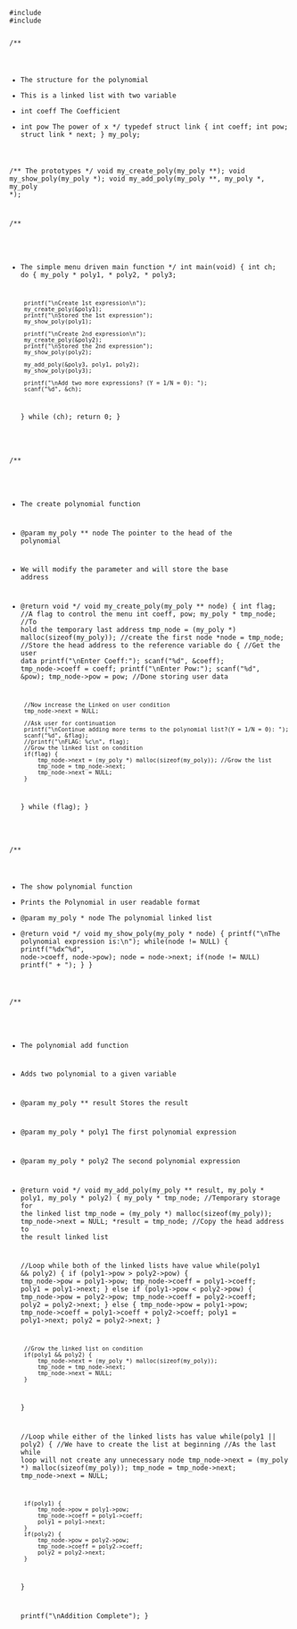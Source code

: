 <code>
#include<stdio.h>
#include<stdlib.h>
 
/**
 * The structure for the polynomial
 * This is a linked list with two variable
 * int coeff The Coefficient
 * int pow The power of x
 */
typedef struct link {
    int coeff;
    int pow;
    struct link * next;
} my_poly;
 
/** The prototypes */
void my_create_poly(my_poly **);
void my_show_poly(my_poly *);
void my_add_poly(my_poly **, my_poly *, my_poly *);
 
/**
 * The simple menu driven main function
 */
int main(void) {
    int ch;
    do {
        my_poly * poly1, * poly2, * poly3;
 
        printf("\nCreate 1st expression\n");
        my_create_poly(&poly1);
        printf("\nStored the 1st expression");
        my_show_poly(poly1);
 
        printf("\nCreate 2nd expression\n");
        my_create_poly(&poly2);
        printf("\nStored the 2nd expression");
        my_show_poly(poly2);
 
        my_add_poly(&poly3, poly1, poly2);
        my_show_poly(poly3);
 
        printf("\nAdd two more expressions? (Y = 1/N = 0): ");
        scanf("%d", &ch);
    } while (ch);
    return 0;
}
 
/**
 * The create polynomial function
 * @param my_poly ** node The pointer to the head of the polynomial
 * We will modify the parameter and will store the base address
 * @return void
 */
void my_create_poly(my_poly ** node) {
    int flag; //A flag to control the menu
    int coeff, pow;
    my_poly * tmp_node; //To hold the temporary last address
    tmp_node = (my_poly *) malloc(sizeof(my_poly)); //create the first node
    *node = tmp_node; //Store the head address to the reference variable
    do {
        //Get the user data
        printf("\nEnter Coeff:");
        scanf("%d", &coeff);
        tmp_node->coeff = coeff;
        printf("\nEnter Pow:");
        scanf("%d", &pow);
        tmp_node->pow = pow;
        //Done storing user data
 
        //Now increase the Linked on user condition
        tmp_node->next = NULL;
 
        //Ask user for continuation
        printf("\nContinue adding more terms to the polynomial list?(Y = 1/N = 0): ");
        scanf("%d", &flag);
        //printf("\nFLAG: %c\n", flag);
        //Grow the linked list on condition
        if(flag) {
            tmp_node->next = (my_poly *) malloc(sizeof(my_poly)); //Grow the list
            tmp_node = tmp_node->next;
            tmp_node->next = NULL;
        }
    } while (flag);
}
 
/**
 * The show polynomial function
 * Prints the Polynomial in user readable format
 * @param my_poly * node The polynomial linked list
 * @return void
 */
void my_show_poly(my_poly * node) {
    printf("\nThe polynomial expression is:\n");
    while(node != NULL) {
        printf("%dx^%d", node->coeff, node->pow);
        node = node->next;
        if(node != NULL)
            printf(" + ");
    }
}
 
/**
 * The polynomial add function
 * Adds two polynomial to a given variable
 * @param my_poly ** result Stores the result
 * @param my_poly * poly1 The first polynomial expression
 * @param my_poly * poly2 The second polynomial expression
 * @return void
 */
void my_add_poly(my_poly ** result, my_poly * poly1, my_poly * poly2) {
    my_poly * tmp_node; //Temporary storage for the linked list
    tmp_node = (my_poly *) malloc(sizeof(my_poly));
    tmp_node->next = NULL;
    *result = tmp_node; //Copy the head address to the result linked list
 
    //Loop while both of the linked lists have value
    while(poly1 && poly2) {
        if (poly1->pow > poly2->pow) {
            tmp_node->pow = poly1->pow;
            tmp_node->coeff = poly1->coeff;
            poly1 = poly1->next;
        }
        else if (poly1->pow < poly2->pow) {
            tmp_node->pow = poly2->pow;
            tmp_node->coeff = poly2->coeff;
            poly2 = poly2->next;
        }
        else {
            tmp_node->pow = poly1->pow;
            tmp_node->coeff = poly1->coeff + poly2->coeff;
            poly1 = poly1->next;
            poly2 = poly2->next;
        }
 
        //Grow the linked list on condition
        if(poly1 && poly2) {
            tmp_node->next = (my_poly *) malloc(sizeof(my_poly));
            tmp_node = tmp_node->next;
            tmp_node->next = NULL;
        }
    }
 
    //Loop while either of the linked lists has value
    while(poly1 || poly2) {
        //We have to create the list at beginning
        //As the last while loop will not create any unnecessary node
        tmp_node->next = (my_poly *) malloc(sizeof(my_poly));
        tmp_node = tmp_node->next;
        tmp_node->next = NULL;
 
        if(poly1) {
            tmp_node->pow = poly1->pow;
            tmp_node->coeff = poly1->coeff;
            poly1 = poly1->next;
        }
        if(poly2) {
            tmp_node->pow = poly2->pow;
            tmp_node->coeff = poly2->coeff;
            poly2 = poly2->next;
        }
    }
 
    printf("\nAddition Complete");
}
</code>
